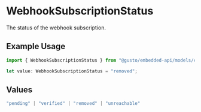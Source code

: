 # WebhookSubscriptionStatus

The status of the webhook subscription.

## Example Usage

```typescript
import { WebhookSubscriptionStatus } from "@gusto/embedded-api/models/components";

let value: WebhookSubscriptionStatus = "removed";
```

## Values

```typescript
"pending" | "verified" | "removed" | "unreachable"
```
